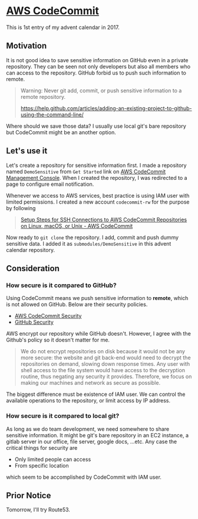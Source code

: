 # [AWS CodeCommit](http://docs.aws.amazon.com/codecommit/latest/userguide/how-to-create-repository.html)

This is 1st entry of my advent calendar in 2017.

## Motivation

It is not good idea to save sensitive information on GitHub even in a private repository. They can be seen not only developers but also all members who can access to the repository. GitHub forbid us to push such information to remote.

> Warning: Never git add, commit, or push sensitive information to a remote repository.
>
> https://help.github.com/articles/adding-an-existing-project-to-github-using-the-command-line/

Where should we save those data? I usually use local git's bare repository but CodeCommit might be an another option.

## Let's use it

Let's create a repository for sensitive information first.
I made a repository named `DemoSensitive` from `Get Started` link on [AWS CodeCommit Management Console](https://ap-northeast-1.console.aws.amazon.com/codecommit/home?region=ap-northeast-1#/introduction). When I created the repository, I was redirected to a page to configure email notification.

Whenever we access to AWS services, best practice is using IAM user with limited permissions. I created a new account `codecommit-rw` for the purpose by following

> [Setup Steps for SSH Connections to AWS CodeCommit Repositories on Linux, macOS, or Unix \- AWS CodeCommit](http://docs.aws.amazon.com/codecommit/latest/userguide/setting-up-ssh-unixes.html)

Now ready to `git clone` the repository. I add, commit and push dummy sensitive data. I added it as `submodules/DemoSensitive` in this advent calendar repository.

## Consideration

### How secure is it compared to GitHub?

Using CodeCommit means we push sensitive information to **remote**, which is not allowed on GitHub. Below are their security policies.

* [AWS CodeCommit Security](https://aws.amazon.com/codecommit/faqs/?nc1=h_ls)
* [GitHub Security](https://help.github.com/articles/github-security/)

AWS encrypt our repository while GitHub doesn't. However, I agree with the Github's policy so it doesn't matter for me.

> We do not encrypt repositories on disk because it would not be any more secure: the website and git back-end would need to decrypt the repositories on demand, slowing down response times. Any user with shell access to the file system would have access to the decryption routine, thus negating any security it provides. Therefore, we focus on making our machines and network as secure as possible.

The biggest difference must be existence of IAM user. We can control the available operations to the repository, or limit access by IP address.

### How secure is it compared to local git?

As long as we do team development, we need somewhere to share sensitive information. It might be git's bare repository in an EC2 instance, a gitlab server in our office, file server, google docs, ...etc. Any case the critical things for security are

* Only limited people can access
* From specific location

which seem to be accomplished by CodeCommit with IAM user.

## Prior Notice

Tomorrow, I'll try Route53.
